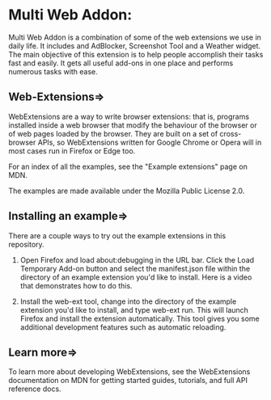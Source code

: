 # Multi Web Addon:
Multi Web Addon is a combination of some of the web extensions we use in daily life. It includes and AdBlocker, Screenshot Tool and a Weather widget.
The main objective of this extension is to help people accomplish their tasks fast and easily. It gets all useful add-ons in one place and performs numerous tasks with ease.
 
## Web-Extensions=>

WebExtensions are a way to write browser extensions: that is, programs installed inside a web browser that modify the behaviour of the browser or of web pages loaded by the browser. They are built on a set of cross-browser APIs, so WebExtensions written for Google Chrome or Opera will in most cases run in Firefox or Edge too.


For an index of all the examples, see the "Example extensions" page on MDN.

The examples are made available under the Mozilla Public License 2.0.

## Installing an example=>

There are a couple ways to try out the example extensions in this repository.

1) Open Firefox and load about:debugging in the URL bar. Click the Load Temporary Add-on button and select the manifest.json file within the directory of an example extension you'd like to install. Here is a video that demonstrates how to do this.

2) Install the web-ext tool, change into the directory of the example extension you'd like to install, and type web-ext run. This will launch Firefox and install the extension automatically. This tool gives you some additional development features such as automatic reloading.


## Learn more=>

To learn more about developing WebExtensions, see the WebExtensions documentation on MDN for getting started guides, tutorials, and full API reference docs.

